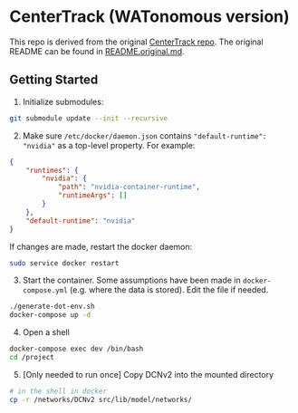 # CenterTrack (WATonomous version)

This repo is derived from the original [CenterTrack repo](https://github.com/xingyizhou/CenterTrack). The original README can be found in [README.original.md](README.original.md).

## Getting Started

1. Initialize submodules:

```bash
git submodule update --init --recursive
```

2. Make sure `/etc/docker/daemon.json` contains `"default-runtime": "nvidia"` as a top-level property. For example:

```json
{
    "runtimes": {
        "nvidia": {
            "path": "nvidia-container-runtime",
            "runtimeArgs": []
        }
    },
    "default-runtime": "nvidia"
}
```

If changes are made, restart the docker daemon:

```bash
sudo service docker restart
```

3. Start the container. Some assumptions have been made in `docker-compose.yml` (e.g. where the data is stored). Edit the file if needed.

```bash
./generate-dot-env.sh
docker-compose up -d
```

4. Open a shell

```bash
docker-compose exec dev /bin/bash
cd /project
```

5. [Only needed to run once] Copy DCNv2 into the mounted directory

```bash
# in the shell in docker
cp -r /networks/DCNv2 src/lib/model/networks/
```


